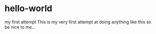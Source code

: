 # hello-world
my first attempt
This is my very first attempt at doing anything like this so be nice to me...
